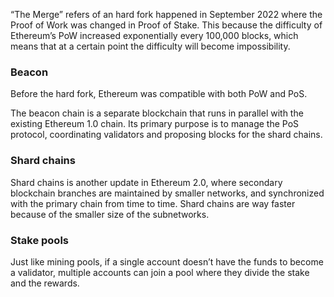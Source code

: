 “The Merge” refers of an hard fork happened in September 2022 where the Proof of Work was changed in Proof of Stake. This because the difficulty of Ethereum’s PoW increased exponentially every 100,000 blocks, which means that at a certain point the difficulty will become impossibility.
### Beacon
Before the hard fork, Ethereum was compatible with both PoW and PoS.

The beacon chain is a separate blockchain that runs in parallel with the existing Ethereum 1.0 chain. Its primary purpose is to manage the PoS protocol, coordinating validators and proposing blocks for the shard chains.
### Shard chains
Shard chains is another update in Ethereum 2.0, where secondary blockchain branches are maintained by smaller networks, and synchronized with the primary chain from time to time. Shard chains are way faster because of the smaller size of the subnetworks.
### Stake pools
Just like mining pools, if a single account doesn’t have the funds to become a validator, multiple accounts can join a pool where they divide the stake and the rewards.